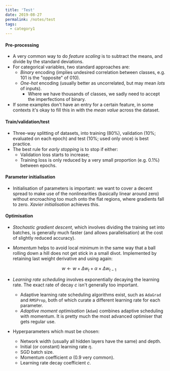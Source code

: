 ```yaml
---
title: 'Test'
date: 2019-08-27
permalink: /notes/test
tags:
  - category1
---
```


#### Pre-processing

- A very common way to do *feature scaling* is to subtract the means, and divide by the standard deviations.
- For categorical variables, two standard approaches are:
  - *Binary* encoding (implies undesired correlation between classes, e.g. $101$ is the "opposite" of $010$).
  - *One-hot* encoding (usually better as uncorrelated, but may mean *lots* of inputs).
    - Where we have thousands of classes, we sadly need to accept the imperfections of binary.
- If some examples don't have an entry for a certain feature, in some contexts it's okay to fill this in with the *mean value* across the dataset.

#### Train/validation/test

- Three-way splitting of datasets, into training (80%), validation (10%; evaluated on each epoch) and test (10%; used only once) is best practice.
- The best rule for *early stopping* is to stop if either:
  - Validation loss starts to increase;
  - Training loss is only reduced by a very small proportion (e.g. 0.1%) between epochs.

#### Parameter initialisation

- Initialisation of parameters is important: we want to cover a decent spread to make use of the nonlinearities (basically linear around zero) without encroaching too much onto the flat regions, where gradients fall to zero. *Xavier initialisation* achieves this.

#### Optimisation

- *Stochastic gradient descent*, which involves dividing the training set into batches, is generally much faster (and allows parallelisation) at the cost of slightly reduced accuracy).

- *Momentum* helps to avoid local minimum in the same way that a ball rolling down a hill does not get stick in a small divot. Implemented by retaining last weight derivative and using again:  

  $$
  w\leftarrow w+\Delta w_t+\alpha\times\Delta w_{t-1}
  $$

- *Learning rate scheduling* involves exponentially decaying the learning rate. The exact rate of decay $c$ isn't generally too important. 

  - Adaptive learning rate scheduling algorithms exist, such as `AdaGrad` and `RMSProp`, both of which curate a different learning rate for each parameter.
  - *Adaptive moment optimisation* (`Adam`) combines adaptive scheduling with momentum. It is pretty much the most advanced optimiser that gets regular use.

- Hyperparameters which must be chosen:

  - Network width (usually all hidden layers have the same) and depth.
  - Initial (or constant) learning rate $\eta$.
  - SGD batch size.
  - Momentum coefficient $\alpha$ (0.9 very common).
  - Learning rate decay coefficient $c$. 

